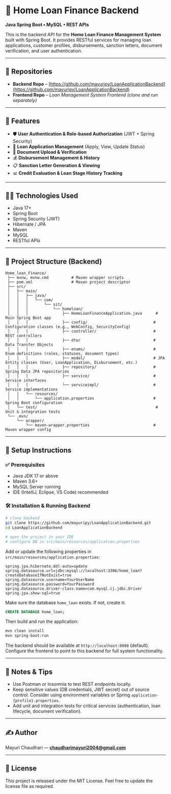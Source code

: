# 🏦 Home Loan Finance Backend

**Java Spring Boot • MySQL • REST APIs**

This is the backend API for the **Home Loan Finance Management System** built with Spring Boot. It provides RESTful services for managing loan applications, customer profiles, disbursements, sanction letters, document verification, and user authentication.

---

## 🔗 Repositories

* **Backend Repo** – [https://github.com/mayuripy/LoanApplicationBackend](https://github.com/mayuripy/LoanApplicationBackend)
* **Frontend Repo** – *Loan Management System Frontend (clone and run separately)*

---

## 🚀 Features

* 🛡️ **User Authentication & Role-based Authorization** (JWT + Spring Security)
* 🏦 **Loan Application Management** (Apply, View, Update Status)
* 📄 **Document Upload & Verification**
* 💰 **Disbursement Management & History**
* 📋 **Sanction Letter Generation & Viewing**
* 📊 **Credit Evaluation & Loan Stage History Tracking**

---

## 🧑‍💻 Technologies Used

* Java 17+
* Spring Boot
* Spring Security (JWT)
* Hibernate / JPA
* Maven
* MySQL
* RESTful APIs

---

## 📂 Project Structure (Backend)

```
Home_loan_Finance/
 ├── mvnw, mvnw.cmd          # Maven wrapper scripts
 ├── pom.xml                 # Maven project descriptor
 ├── src/
 │   ├── main/
 │   │   ├── java/
 │   │   │   └── com/
 │   │   │       └── sit/
 │   │   │           └── homeloan/
 │   │   │               ├── HomeLoanFinanceApplication.java      # Main Spring Boot app
 │   │   │               ├── config/                             # Configuration classes (e.g., WebConfig, SecurityConfig)
 │   │   │               ├── controller/                         # REST controllers
 │   │   │               ├── dto/                                # Data Transfer Objects
 │   │   │               ├── enums/                              # Enum definitions (roles, statuses, document types)
 │   │   │               ├── model/                              # JPA Entity classes (User, LoanApplication, Disbursement, etc.)
 │   │   │               ├── repository/                         # Spring Data JPA repositories
 │   │   │               ├── service/                            # Service interfaces
 │   │   │               └── serviceimpl/                        # Service implementations
 │   │   └── resources/
 │   │       └── application.properties                          # Spring Boot configuration
 │   └── test/                                                    # Unit & integration tests
 └── .mvn/
     └── wrapper/
         └── maven-wrapper.properties                            # Maven wrapper config
```

---

## 🔧 Setup Instructions

### ✅ Prerequisites

* Java JDK 17 or above
* Maven 3.6+
* MySQL Server running
* IDE (IntelliJ, Eclipse, VS Code) recommended

### 🛠 Installation & Running Backend

```bash
# clone backend
git clone https://github.com/mayuripy/LoanApplicationBackend.git
cd LoanApplicationBackend

# open the project in your IDE
# configure DB in src/main/resources/application.properties
```

Add or update the following properties in `src/main/resources/application.properties`:

```properties
spring.jpa.hibernate.ddl-auto=update
spring.datasource.url=jdbc:mysql://localhost:3306/home_loan?createDatabaseIfNotExist=true
spring.datasource.username=YourUserName
spring.datasource.password=YourPassword
spring.datasource.driver-class-name=com.mysql.cj.jdbc.Driver
spring.jpa.show-sql=true
```

Make sure the database `home_loan` exists. If not, create it:

```sql
CREATE DATABASE home_loan;
```

Then build and run the application:

```bash
mvn clean install
mvn spring-boot:run
```

The backend should be available at `http://localhost:8080` (default). Configure the frontend to point to this backend for full system functionality.

---

## 📌 Notes & Tips

* Use Postman or Insomnia to test REST endpoints locally.
* Keep sensitive values (DB credentials, JWT secret) out of source control. Consider using environment variables or Spring `application-{profile}.properties`.
* Add unit and integration tests for critical services (authentication, loan lifecycle, document verification).

---

## ✍️ Author

Mayuri Chaudhari — **[chaudharimayuri2004@gmail.com](mailto:chaudharimayuri2004@gmail.com)**

---

## 📜 License

This project is released under the MIT License. Feel free to update the license file as required.
